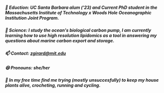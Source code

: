 ##### 🏫 Eduction: UC Santa Barbara alum ('23) and Current PhD student in the Massachusetts Institute of Technology x Woods Hole Oceanographic Institution Joint Program. 

##### 🔬 Science: I study the ocean's biological carbon pump, I am currently learning how to use high resolution lipidomics as a tool in answering my questions about marine carbon export and storage.

##### 📫 Contact: [zgirard@mit.edu](zgirard@mit.edu)

##### 😄 Pronouns: she/her

##### 🌱 In my free time find me trying (mostly unsuccesfully) to keep my house plants alive, crocheting, running and cycling.
